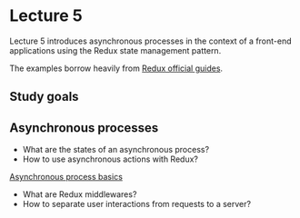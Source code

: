 # Lecture 5

Lecture 5 introduces asynchronous processes in the context of a
front-end applications using the Redux state management pattern.

The examples borrow heavily from [Redux official
guides](http://redux.js.org/).

## Study goals

## Asynchronous processes
* What are the states of an asynchronous process?
* How to use asynchronous actions with Redux?

[Asynchronous process basics](./src/async_process_basics/README.md)

* What are Redux middlewares?
* How to separate user interactions from requests to a server?

